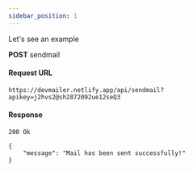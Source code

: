 ```yaml
---
sidebar_position: 1
---
```


Let's see an example

**POST** sendmail

#### Request URL

```
https://devmailer.netlify.app/api/sendmail?apikey=j2hvs2@sh2872092ue12seQ3
```

#### Response

```
200 Ok
```

```
{
    "message": "Mail has been sent successfully!"
}
```
